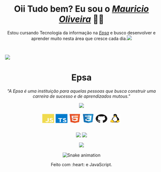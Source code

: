 

<!--
**Olivermauricio/Olivermauricio** is a ✨ _special_ ✨ repository because its `README.md` (this file) appears on your GitHub profile.

Here are some ideas to get you started:

- 🔭 I’m currently working on ...
- 🌱 I’m currently learning ...
- 👯 I’m looking to collaborate on ...
- 🤔 I’m looking for help with ...
- 💬 Ask me about ...
- 📫 How to reach me: ...
- 😄 Pronouns: ...
- ⚡ Fun fact: ...
-->

<div>
  <h1 align="center">Oii Tudo bem? Eu sou o <a href="https:"><i>Mauricio Oliveira</i></a> 🐺🔥</h1>
  <p align="center">Estou cursando Tecnologia da informação na  <a href="https:www.epsa.com.br/"><i>Epsa</i></a> e busco desenvolver e aprender muito nesta área que cresce cada dia.<img height="150em" src="https://br.freepik.com/fotos-gratis/cidade-inteligente-futurista-com-tecnologia-de-rede-global-5g_13463111.htm#query=tecnologia&position=5&from_view=keyword   "/></a>
    
  </a><br>
  
</div>
<img height="150em" src="https://github-readme-stats.vercel.app/api?username= Mauricio =true&include_all_commits=true&show_icons=true&theme=Dart&hide_border=false&show_owner=true"/>
 <h1 align="center"> 
  Epsa
</h1>

<p align="center"><i>"A Epsa é uma instituição para aquelas pessoas que busca construir uma carreira de sucesso e de aprendizados mutous."</i></p>

<div align="center">
    <img height="150em" src="https://github-readme-stats.vercel.app/api/top-langs/?username=duribeiro&theme=dracula&hide_border=false&&layout=compact"/>
  </a>
</div>


<div align="center" valign="top"><br>
  
  <img align="center" alt="Js" height="30" width="40" src="https://raw.githubusercontent.com/devicons/devicon/master/icons/javascript/javascript-plain.svg">
  <img align="center" alt="Js" height="30" width="40" src="https://raw.githubusercontent.com/devicons/devicon/master/icons/typescript/typescript-plain.svg">
  <img align="center" alt="HTML" height="30" width="40" src="https://raw.githubusercontent.com/devicons/devicon/master/icons/html5/html5-original.svg">
  <img align="center" alt="CSS" height="30" width="40" src="https://raw.githubusercontent.com/devicons/devicon/master/icons/css3/css3-original.svg">
  
 <img align="center" alt="github" height="30" width="40" src="https://raw.githubusercontent.com/devicons/devicon/master/icons/github/github-original.svg"> 
  <img align="center" alt="linux" height="30" width="40" src="https://raw.githubusercontent.com/devicons/devicon/master/icons/linux/linux-original.svg">
</div><br>

<div align="center">
  
  <a href="https://www.instagram.com/Mauricio_oliver1/" target="_blank"><img src="https://img.shields.io/badge/-Instagram-%23E4405F?style=for-the-badge&logo=instagram&logoColor=white" target="_blank"></a>
  <a href="https://www.facebook.com/pr.Mauriciooliveira" target="_blank"><img src="https://img.shields.io/badge/Facebook-1877F2?style=for-the-badge&logo=facebook&logoColor=white" target="_blank"></a> 
   
  <a href="mailto:mauriciosantosolive@gmail.com"><img src="https://img.shields.io/badge/-Gmail-%23333?style=for-the-badge&logo=gmail&logoColor=white" target="_blank"></a>
</div>

<div align="center">
  
  ![Snake animation](https://github.com/danielbped/danielbped/blob/output/github-contribution-grid-snake.svg)
  
</div>

<div align="center">
  <p>Feito com :heart: e JavaScript.</p>
</div>


